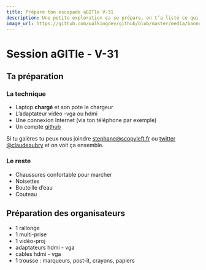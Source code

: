 ```yaml
---
title: Prépare ton escapade aGITle V-31
description: Une petite exploration ça se prépare, on t’a listé ce qui nous paraissait indispensable (ou pas).
image_url: https://github.com/walkingdev/github/blob/master/media/banner-github.png?raw=true
---
```


# Session aGITle - V-31

## Ta préparation

### La technique
- Laptop **chargé** et son pote le chargeur
- L’adaptateur vidéo -vga ou hdmi
- Une connexion Internet (via ton téléphone par exemple)
- Un compte [github](https://github.com/join?source=header-home)

Si tu galères tu peux nous joindre [stephane@scopyleft.fr](mailto:stephane@scopyleft.fr) ou [twitter @claudeaubry](https:/twitter.com/claudeaubry) et on voit ça ensemble.

### Le reste
- Chaussures confortable pour marcher
- Noisettes
- Bouteille d’eau
- Couteau

## Préparation des organisateurs
* 1 rallonge
* 1 multi-prise
* 1 vidéo-proj
* adaptateurs hdmi - vga
* cables hdmi - vga
* 1 trousse : marqueurs, post-it, crayons, papiers
